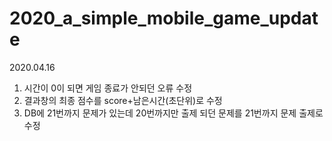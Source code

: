# 2020_a_simple_mobile_game_update

2020.04.16
1. 시간이 0이 되면 게임 종료가 안되던 오류 수정
2. 결과창의 최종 점수를 score+남은시간(초단위)로 수정
3. DB에 21번까지 문제가 있는데 20번까지만 출제 되던 문제를 21번까지 문제 출제로 수정
